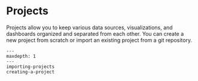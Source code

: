 # Projects

Projects allow you to keep various data sources, visualizations, and dashboards organized and separated from each other. You can create a new project from scratch or import an existing project from a git repository.

```{toctree}
---
maxdepth: 1
---
importing-projects
creating-a-project
```
